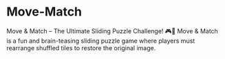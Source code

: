 # Move-Match
Move &amp; Match – The Ultimate Sliding Puzzle Challenge! 🎮🧩 Move &amp; Match is a fun and brain-teasing sliding puzzle game where players must rearrange shuffled tiles to restore the original image. 
